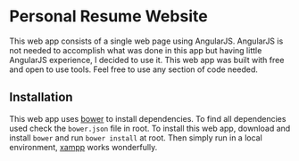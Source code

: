 # Personal Resume Website	
This web app consists of a single web page using AngularJS. AngularJS is not needed to accomplish what was done in this app but having little AngularJS experience, I decided to use it. This web app was built with free and open to use tools. Feel free to use any section of code needed.

## Installation
This web app uses [bower] to install dependencies. To find all dependencies used check the `bower.json` file in root. To install this web app, download and install `bower` and run `bower install` at root. Then simply run in a local environment, [xampp] works wonderfully.

[bower]: http://bower.io
[xampp]: https://www.apachefriends.org/index.html